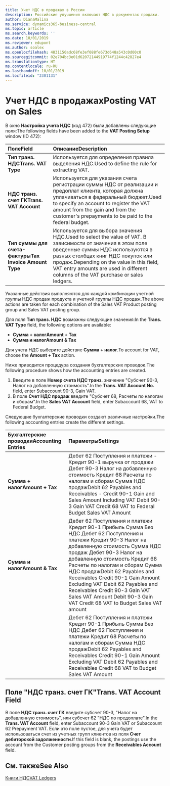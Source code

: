 ```yaml
---
title: Учет НДС в продажах в России
description: Российские улучшения включают НДС в документах продажи.
author: DianaMalina
ms.service: dynamics365-business-central
ms.topic: article
ms.search.keywords: ''
ms.date: 10/01/2019
ms.reviewer: edupont
ms.author: soalex
ms.openlocfilehash: 4831150adc68fe3ef088fe673d648a543c0d00c0
ms.sourcegitcommit: 02e704bc3e01d62072144919774f1244c42827e4
ms.translationtype: HT
ms.contentlocale: ru-RU
ms.lasthandoff: 10/01/2019
ms.locfileid: "2301131"
---
```

# <a name="posting-vat-on-sales"></a><span data-ttu-id="f57ae-103">Учет НДС в продажах</span><span class="sxs-lookup"><span data-stu-id="f57ae-103">Posting VAT on Sales</span></span>

<span data-ttu-id="f57ae-104">В окно **Настройка учета НДС** (код 472) были добавлены следующие поля:</span><span class="sxs-lookup"><span data-stu-id="f57ae-104">The following fields have been added to the **VAT Posting Setup** window (ID 472):</span></span>

| <span data-ttu-id="f57ae-105">Поле</span><span class="sxs-lookup"><span data-stu-id="f57ae-105">Field</span></span>                       | <span data-ttu-id="f57ae-106">Описание</span><span class="sxs-lookup"><span data-stu-id="f57ae-106">Description</span></span>                                                  |
| :-------------------------- | :----------------------------------------------------------- |
| <span data-ttu-id="f57ae-107">**Тип транз. НДС**</span><span class="sxs-lookup"><span data-stu-id="f57ae-107">**Trans. VAT Type**</span></span>         | <span data-ttu-id="f57ae-108">Используется для определения правила выделения НДС.</span><span class="sxs-lookup"><span data-stu-id="f57ae-108">Used to define the rule for extracting VAT.</span></span>                  |
| <span data-ttu-id="f57ae-109">**НДС транз. счет ГК**</span><span class="sxs-lookup"><span data-stu-id="f57ae-109">**Trans. VAT Account**</span></span>      | <span data-ttu-id="f57ae-110">Используется для указания счета регистрации суммы НДС от реализации и предоплат клиента, которая должна уплачиваться в федеральный бюджет.</span><span class="sxs-lookup"><span data-stu-id="f57ae-110">Used to specify an account to register the VAT amount from the gain and from the customer's prepayments to be paid to the federal budget.</span></span> |
| <span data-ttu-id="f57ae-111">**Тип суммы для счета-фактуры**</span><span class="sxs-lookup"><span data-stu-id="f57ae-111">**Tax Invoice Amount Type**</span></span> | <span data-ttu-id="f57ae-112">Используется для выбора значения НДС.</span><span class="sxs-lookup"><span data-stu-id="f57ae-112">Used to select the value of VAT.</span></span> <span data-ttu-id="f57ae-113">В зависимости от значения в этом поле введенные суммы НДС используются в разных столбцах книг НДС покупок или продаж.</span><span class="sxs-lookup"><span data-stu-id="f57ae-113">Depending on the value in this field, VAT entry amounts are used in different columns of the VAT purchase or sales ledgers.</span></span> |

<span data-ttu-id="f57ae-114">Указанные действия выполняются для каждой комбинации учетной группы НДС продаж продукта и учетной группы НДС продаж.</span><span class="sxs-lookup"><span data-stu-id="f57ae-114">The above actions are taken for each combination of the Sales VAT Product posting group and Sales VAT posting group.</span></span> 

<span data-ttu-id="f57ae-115">Для поля **Тип транз. НДС** возможны следующие значения:</span><span class="sxs-lookup"><span data-stu-id="f57ae-115">In the **Trans. VAT Type** field, the following options are available:</span></span>

- <span data-ttu-id="f57ae-116">**Сумма + налог**</span><span class="sxs-lookup"><span data-stu-id="f57ae-116">**Amount + Tax**</span></span>
- <span data-ttu-id="f57ae-117">**Сумма и налог**</span><span class="sxs-lookup"><span data-stu-id="f57ae-117">**Amount & Tax**</span></span>

<span data-ttu-id="f57ae-118">Для учета НДС выберите действие **Сумма + налог**.</span><span class="sxs-lookup"><span data-stu-id="f57ae-118">To account for VAT, choose the **Amount + Tax** action.</span></span>

<span data-ttu-id="f57ae-119">Ниже приводится процедура создания бухгалтерских проводок.</span><span class="sxs-lookup"><span data-stu-id="f57ae-119">The following procedure shows how the accounting entries are created.</span></span>

1. <span data-ttu-id="f57ae-120">Введите в поле **Номер счета НДС транз.** значение "Субсчет 90-3, Налог на добавленную стоимость".</span><span class="sxs-lookup"><span data-stu-id="f57ae-120">In the **Trans. VAT Account No.** field, enter Subaccount 90-3, Gain VAT.</span></span>
2. <span data-ttu-id="f57ae-121">В поле **Счет НДС продаж** введите "Субсчет 68, Расчеты по налогам и сборам".</span><span class="sxs-lookup"><span data-stu-id="f57ae-121">In the **Sales VAT Account** field, enter Subaccount 68, VAT to Federal Budget.</span></span>

<span data-ttu-id="f57ae-122">Следующие бухгалтерские проводки создают различные настройки.</span><span class="sxs-lookup"><span data-stu-id="f57ae-122">The following accounting entries create the different settings.</span></span>

 

| <span data-ttu-id="f57ae-123">Бухгалтерские проводки</span><span class="sxs-lookup"><span data-stu-id="f57ae-123">Accounting Entries</span></span> | <span data-ttu-id="f57ae-124">Параметры</span><span class="sxs-lookup"><span data-stu-id="f57ae-124">Settings</span></span>                                                     |
| :----------------- | :----------------------------------------------------------- |
| <span data-ttu-id="f57ae-125">**Сумма + налог**</span><span class="sxs-lookup"><span data-stu-id="f57ae-125">**Amount + Tax**</span></span>   | <span data-ttu-id="f57ae-126">Дебет 62 Поступления и платежи - Кредит 90-1 выручка от продажи   Дебет 90-3 Налог на добавленную стоимость   Кредит 68 Расчеты по налогам и сборам   Сумма НДС продаж</span><span class="sxs-lookup"><span data-stu-id="f57ae-126">Debit 62 Payables and Receivables - Credit 90-1 Gain and Sales Amount Including VAT   Debit 90-3 Gain VAT   Credit 68 VAT to Federal Budget   Sales VAT Amount</span></span> |
| <span data-ttu-id="f57ae-127">**Сумма и налог**</span><span class="sxs-lookup"><span data-stu-id="f57ae-127">**Amount & Tax**</span></span>   | <span data-ttu-id="f57ae-128">Дебет 62 Поступления и платежи   Кредит 90-1 Прибыль   Сумма Без НДС   Дебет 62 Поступления и платежи   Кредит 90-3 Налог на добавленную стоимость   Сумма НДС продаж   Дебет 90-3 Налог на добавленную стоимость   Кредит 68 Расчеты по налогам и сборам   Сумма НДС продаж</span><span class="sxs-lookup"><span data-stu-id="f57ae-128">Debit 62 Payables and Receivables   Credit 90-1 Gain   Amount Excluding VAT   Debit 62 Payables and Receivables   Credit 90-3 Gain VAT   Sales VAT Amount   Debit 90-3 Gain VAT   Credit 68 VAT to Budget   Sales VAT amount</span></span> |
|                    | <span data-ttu-id="f57ae-129">Дебет 62 Поступления и платежи   Кредит 90-1 Прибыль   Сумма Без НДС   Дебет 62 Поступления и платежи   Кредит 68 Расчеты по налогам и сборам   Сумма НДС продаж</span><span class="sxs-lookup"><span data-stu-id="f57ae-129">Debit 62 Payables and Receivables   Credit 90-1 Gain   Amount Excluding VAT   Debit 62 Payables and Receivables   Credit 68 VAT to Budget   Sales VAT Amount</span></span> |

## <a name="trans-vat-account-field"></a><span data-ttu-id="f57ae-130">Поле "НДС транз. счет ГК"</span><span class="sxs-lookup"><span data-stu-id="f57ae-130">Trans. VAT Account Field</span></span>

<span data-ttu-id="f57ae-131">В поле **НДС транз. счет ГК** введите субсчет 90-3, "Налог на добавленную стоимость", или субсчет 62 "НДС по предоплате".</span><span class="sxs-lookup"><span data-stu-id="f57ae-131">In the **Trans. VAT Account** field, enter Subaccount 90-3 Gain VAT or Subaccount 62 Prepayment VAT.</span></span> <span data-ttu-id="f57ae-132">Если это поле пустое, для учета будет использоваться счет из учетных групп клиентов из поля **Счет дебиторской задолженности**.</span><span class="sxs-lookup"><span data-stu-id="f57ae-132">If this field is blank, the postings use the account from the Customer posting groups from the **Receivables Account** field.</span></span>

## <a name="see-also"></a><span data-ttu-id="f57ae-133">См. также</span><span class="sxs-lookup"><span data-stu-id="f57ae-133">See Also</span></span>

[<span data-ttu-id="f57ae-134">Книги НДС</span><span class="sxs-lookup"><span data-stu-id="f57ae-134">VAT Ledgers</span></span>](VAT-Ledgers.md)  